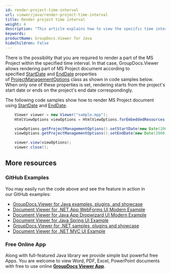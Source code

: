 ```yaml
---
id: render-project-time-interval
url: viewer/java/render-project-time-interval
title: Render project time interval
weight: 4
description: "This article explains how to view the specific time interval of MS Project Document with GroupDocs.Viewer within your Java applications."
keywords: 
productName: GroupDocs.Viewer for Java
hideChildren: False
---
```

There is the possibility that you are required to render a part of the MS Project within the specified time interval. In that case, GroupDocs.Viewer allows rendering part of MS Project document according to specified [StartDate](https://apireference.groupdocs.com/java/viewer/groupdocs.viewer.options/projectmanagementoptions/properties/startdate) and [EndDate](https://apireference.groupdocs.com/java/viewer/groupdocs.viewer.options/projectmanagementoptions/properties/enddate) properties of [ProjectManagementOptions](https://apireference.groupdocs.com/java/viewer/groupdocs.viewer.options/projectmanagementoptions) class as shown in code samples below. When only one of these properties is set, rendering starts from the project's start date or ends on the project's end date correspondingly.

The following code samples show how to render MS Project document using [StartDate](https://apireference.groupdocs.com/java/viewer/groupdocs.viewer.options/projectmanagementoptions/properties/startdate) and [EndDate](https://apireference.groupdocs.com/java/viewer/groupdocs.viewer.options/projectmanagementoptions/properties/enddate). 

```java
    Viewer viewer = new Viewer("sample.mpp");
    HtmlViewOptions viewOptions = HtmlViewOptions.forEmbeddedResources();

    viewOptions.getProjectManagementOptions().setStartDate(new Date(2008, Calendar.JUNE, 1));
    viewOptions.getProjectManagementOptions().setEndDate(new Date(2008, Calendar.JULY, 1));

    viewer.view(viewOptions);
    viewer.close();
```

## More resources
### GitHub Examples
You may easily run the code above and see the feature in action in our GitHub examples:
*   [GroupDocs.Viewer for Java examples, plugins, and showcase](https://github.com/groupdocs-viewer/GroupDocs.Viewer-for-Java)
*   [Document Viewer for .NET App WebForms UI Modern Example](https://github.com/groupdocs-viewer/GroupDocs.Viewer-for-Java-WebForms)    
*   [Document Viewer for Java App Dropwizard UI Modern Example](https://github.com/groupdocs-viewer/GroupDocs.Viewer-for-Java-Dropwizard)    
*   [Document Viewer for Java Spring UI Example](https://github.com/groupdocs-viewer/GroupDocs.Viewer-for-Java-Spring)
*   [GroupDocs.Viewer for .NET samples, plugins and showcase](https://github.com/groupdocs-viewer/GroupDocs.Viewer-for-.NET)
*   [Document Viewer for .NET MVC UI Example](https://github.com/groupdocs-viewer/GroupDocs.Viewer-for-Java-MVC)     

### Free Online App
Along with full-featured Java library we provide simple but powerful free Apps.
You are welcome to view Word, PDF, Excel, PowerPoint documents with free to use online **[GroupDocs Viewer App](https://products.groupdocs.app/viewer)**.
